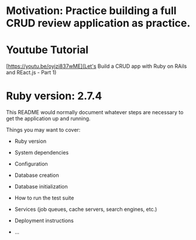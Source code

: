 # Motivation: Practice building a full CRUD review application as practice.
# Youtube Tutorial
[https://youtu.be/oyjzi837wME](Let's Build a CRUD app with Ruby on RAils and REact.js - Part 1)



# Ruby version: 2.7.4



This README would normally document whatever steps are necessary to get the
application up and running.

Things you may want to cover:

* Ruby version

* System dependencies

* Configuration

* Database creation

* Database initialization

* How to run the test suite

* Services (job queues, cache servers, search engines, etc.)

* Deployment instructions

* ...
